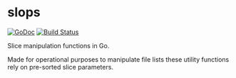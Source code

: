 # slops
[![GoDoc](https://godoc.org/go.didenko.com/slops?status.svg)](https://godoc.org/go.didenko.com/slops)
[![Build Status](https://travis-ci.org/didenko/slops.svg?branch=master)](https://travis-ci.org/didenko/slops)

Slice manipulation functions in Go.

Made for operational purposes to manipulate file lists these utility functions rely on pre-sorted slice parameters.
